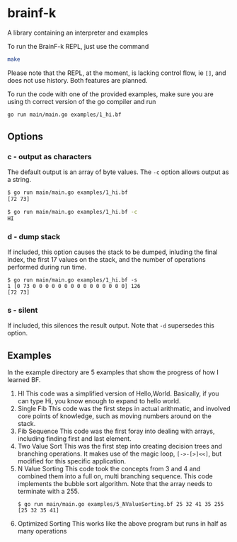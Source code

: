 # brainf-k
A library containing an interpreter and examples

To run the BrainF-k REPL, just use the command
```bash
make
```

Please note that the REPL, at the moment, is lacking control flow, ie `[]`, and does not use history. Both features are planned.

To run the code with one of the provided examples, make sure you are using th correct version of the go compiler and run
```bash
go run main/main.go examples/1_hi.bf
```

## Options
### c - output as characters
The default output is an array of byte values. The `-c` option allows output as a string.
```bash
$ go run main/main.go examples/1_hi.bf
[72 73]

$ go run main/main.go examples/1_hi.bf -c
HI
```

### d - dump stack
If included, this option causes the stack to be dumped, inluding the final index, the first 17 values on the stack, and the number of operations performed during run time.
```shell
$ go run main/main.go examples/1_hi.bf -s
1 [0 73 0 0 0 0 0 0 0 0 0 0 0 0 0 0 0] 126
[72 73]
```

### s - silent
If included, this silences the result output. Note that `-d` supersedes this option.

## Examples
In the example directory are 5 examples that show the progress of how I learned BF.
1. HI
    This code was a simplified version of Hello,World. Basically, if you can type Hi, you know enough to expand to hello world.
2. Single Fib
    This code was the first steps in actual arithmatic, and involved core points of knowledge, such as moving numbers around on the stack.
3. Fib Sequence
    This code was the first foray into dealing with arrays, including finding first and last element.
4. Two Value Sort
    This was the first step into creating decision trees and branching operations. It makes use of the magic loop, `[->-[>]<<]`, but modified for this specific application.
5. N Value Sorting
    This code took the concepts from 3 and 4 and combined them into a full on, multi branching sequence. This code implements the bubble sort algorithm. Note that the array needs to terminate with a 255.
    ```shell
    $ go run main/main.go examples/5_NValueSorting.bf 25 32 41 35 255
    [25 32 35 41]
   ```
6. Optimized Sorting This works like the above program but runs in half as many operations
